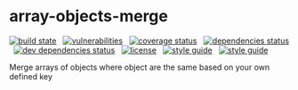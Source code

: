 # array-objects-merge

[![build state](https://travis-ci.com/gAmadorH/array-objects-merge.svg?branch=master)](https://travis-ci.com/gAmadorH/array-objects-merge) &nbsp;
[![vulnerabilities](https://snyk.io/test/github/gAmadorH/array-objects-merge/badge.svg?targetFile=package.json)](https://snyk.io/test/github/gAmadorH/array-objects-merge?targetFile=package.json) &nbsp;
[![coverage status](https://coveralls.io/repos/github/gAmadorH/array-objects-merge/badge.svg)](https://coveralls.io/github/gAmadorH/array-objects-merge) &nbsp;
[![dependencies status](https://david-dm.org/gAmadorH/array-objects-merge.svg)](https://david-dm.org/gAmadorH/array-objects-merge) &nbsp;
[![dev dependencies status](https://david-dm.org/gAmadorH/array-objects-merge/dev-status.svg)](https://david-dm.org/gAmadorH/array-objects-merge#info=devDependencies) &nbsp;
[![license](https://img.shields.io/github/license/gAmadorH/array-objects-merge.svg?color=blue)](https://github.com/gAmadorH/array-objects-merge/blob/master/LICENSE) &nbsp;
[![style guide](https://img.shields.io/badge/code_style-eslint-blueviolet.svg)](https://eslint.org/) &nbsp;
[![style guide](https://img.shields.io/badge/style_guide-airbnb-ff69b4.svg)](https://eslint.org/) &nbsp;

Merge arrays of objects where object are the same based on your own defined key
